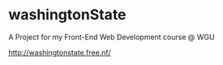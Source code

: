 # washingtonState

A Project for my Front-End Web Development course @ WGU

http://washingtonstate.free.nf/
